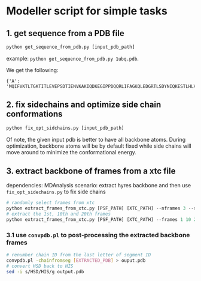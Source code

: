 # Modeller script for simple tasks

## 1. get sequence from a PDB file

```python
python get_sequence_from_pdb.py [input_pdb_path]
```
example: `python get_sequence_from_pdb.py 1ubq.pdb`.

We get the following:

```text
{'A': 'MQIFVKTLTGKTITLEVEPSDTIENVKAKIQDKEGIPPDQQRLIFAGKQLEDGRTLSDYNIQKESTLHLVLRLRGG'}`
```

## 2. fix sidechains and optimize side chain conformations

```python
python fix_opt_sidchains.py [input_pdb_path]
```

Of note, the given input pdb is better to have all backbone atoms. During optimization, backbone atoms will be by default fixed while side chains will move around to minimize the conformational energy.

## 3. extract backbone of frames from a xtc file
dependencies: MDAnalysis
scenario: extract hyres backbone and then use `fix_opt_sidechains.py` to fix side chains

```python
# randomly select frames from xtc
python extract_frames_from_xtc.py [PSF_PATH] [XTC_PATH] --nframes 3 --seed 42 --prefix random
# extract the 1st, 10th and 20th frames
python extract_frames_from_xtc.py [PSF_PATH] [XTC_PATH] --frames 1 10 20 --prefix output
```

### 3.1 use `convpdb.pl` to post-processing the extracted backbone frames
```bash
# renumber chain ID from the last letter of segment ID
convpdb.pl -chainfromseg [EXTRACTED_PDB] > ouput.pdb
# convert HSD back to HIS
sed -i s/HSD/HIS/g output.pdb
```

